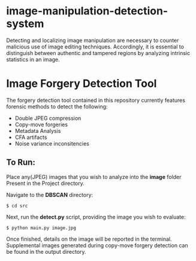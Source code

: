 # image-manipulation-detection-system
Detecting and localizing image manipulation are necessary to counter malicious use of image editing techniques. Accordingly, it is essential to distinguish between authentic and tampered regions by analyzing intrinsic statistics in an image.

# Image Forgery Detection Tool
The forgery detection tool contained in this repository currently features forensic methods to detect the following:

- Double JPEG compression
- Copy-move forgeries
- Metadata Analysis
- CFA artifacts
- Noise variance inconsitencies

## To Run:
Place any(JPEG) images that you wish to analyze into the **image** folder Present in the Project directory.

Navigate to the **DBSCAN** directory:
```
$ cd src
```

Next, run the **detect.py** script, providing the image you wish to evaluate:
```
$ python main.py image.jpg
```

Once finished, details on the image will be reported in the terminal. Supplemental images generated during copy-move forgery detection can be found in the output directory.
